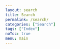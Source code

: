 ```yaml
---
layout: search
title: Search
permalink: /search/
categories: ["Search"]
tags: ["Index"]
noToc: true
menu: main
---
```

